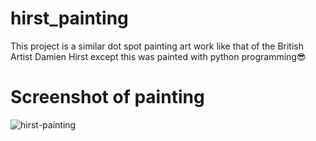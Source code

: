 # hirst_painting

This project is a similar dot spot painting art work like that of the British Artist Damien Hirst except this was painted with python programming😎

# Screenshot of painting

![hirst-painting](https://user-images.githubusercontent.com/95959056/206725560-564ea326-f524-4cad-acd5-296efdf877a4.PNG)

